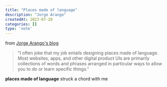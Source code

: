 ```yaml
---
title: "Places made of language"
description: "Jorge Arango"
createdAt: 2023-07-20
categories: []
type: 'note'
---
```


from [Jorge Arango's blog](https://jarango.com/)

> "I often joke that my job entails designing places made of language. Most websites, apps, and other digital product UIs are primarily collections of words and phrases arranged in particular ways to allow you to do or learn specific things."

__places made of language__ struck a chord with me